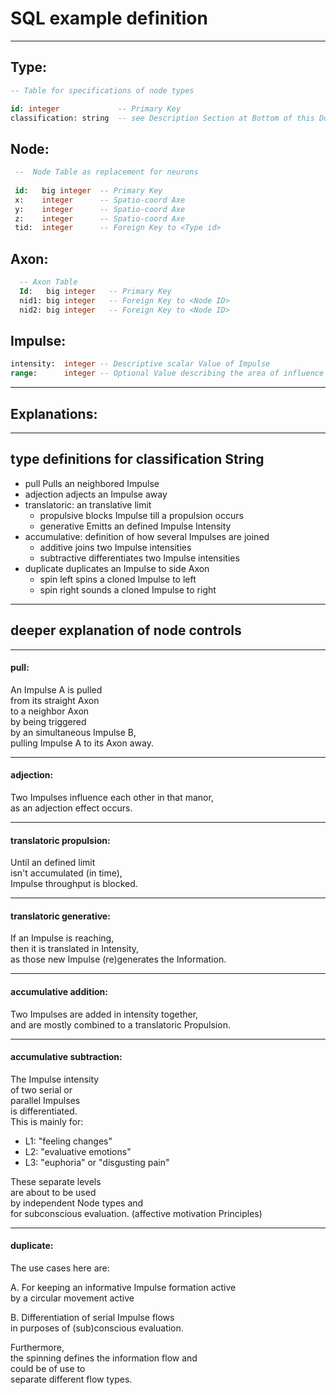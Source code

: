 # SQL example definition

----

## Type:  

```SQL
-- Table for specifications of node types 

id: integer  			-- Primary Key
classification: string  -- see Description Section at Bottom of this Doc

```



## Node:  

```SQL
 --  Node Table as replacement for neurons 
 
 id:   big integer  -- Primary Key
 x:    integer   	-- Spatio-coord Axe
 y:    integer  	-- Spatio-coord Axe
 z:    integer      -- Spatio-coord Axe
 tid:  integer  	-- Foreign Key to <Type id>
```



## Axon:   

```SQL
  -- Axon Table
  Id:   big integer   -- Primary Key
  nid1: big integer   -- Foreign Key to <Node ID> 
  nid2: big integer   -- Foreign Key to <Node ID> 
```



## Impulse:   

```SQL
intensity:  integer -- Descriptive scalar Value of Impulse  
range:      integer -- Optional Value describing the area of influence 
```



----

## Explanations:

-----



##	type definitions for classification String

 + pull                   Pulls an neighbored Impulse  
 + adjection              adjects an Impulse away  
 + translatoric:          an translative limit  
   + propulsive           blocks Impulse till a propulsion occurs  
   + generative		   Emitts an defined Impulse Intensity
 + accumulative:          definition of how several Impulses are joined  
     + additive             joins two Impulse intensities  
     + subtractive          differentiates two Impulse intensities  
 + duplicate              duplicates an Impulse to side Axon  
     + spin left            spins a cloned Impulse to left  
     + spin right           sounds a cloned Impulse to right  

---



 ## deeper explanation of node controls

---

#### pull:  

An Impulse A is pulled  
from its straight Axon  
to a neighbor Axon  
by being triggered  
by an simultaneous Impulse B,  
pulling Impulse A to its Axon away. 

---



#### adjection:     

Two Impulses influence each other in that manor,  
as an adjection effect occurs.  

----



#### translatoric propulsion:

Until an defined limit  
isn't accumulated (in time),   
Impulse throughput is blocked.   

---



#### translatoric generative:

If an Impulse is reaching,  
then it is translated in Intensity,   
as those new Impulse (re)generates the Information.

---



#### accumulative addition:

Two Impulses are added in intensity together,  
and are mostly combined to a translatoric Propulsion.

---



#### accumulative subtraction:  

The Impulse intensity  
of two serial or  
parallel Impulses  
is differentiated.   
This is mainly for:  

*  L1:  "feeling changes" 
*  L2:  "evaluative emotions" 
*  L3:  "euphoria" or "disgusting pain"  

These separate levels  
are about to be used  
by independent Node types and  
for subconscious evaluation.
(affective motivation Principles)

---



#### duplicate:  

The use cases here are:

A. For keeping an informative Impulse formation active    
    by a circular movement active  

B. Differentiation of serial Impulse flows  
    in purposes of (sub)conscious evaluation.

Furthermore,  
the spinning defines the information flow and  
could be of use to  
separate different flow types.
